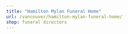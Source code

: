 ```yaml
---
title: "Hamilton Mylan Funeral Home"
url: /vancouver/hamilton-mylan-funeral-home/
shop: funeral directors
---
```

